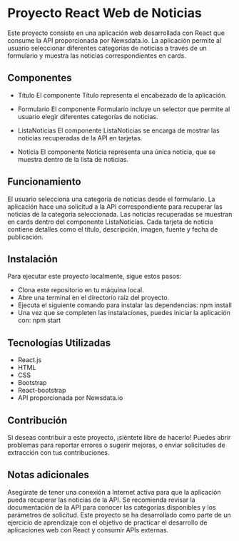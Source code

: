 # Proyecto React Web de Noticias

Este proyecto consiste en una aplicación web desarrollada con React que consume la API proporcionada por Newsdata.io. La aplicación permite al usuario seleccionar diferentes categorías de noticias a través de un formulario y muestra las noticias correspondientes en cards.

## Componentes

- Título
El componente Título representa el encabezado de la aplicación.

- Formulario
El componente Formulario incluye un selector que permite al usuario elegir diferentes categorías de noticias.

- ListaNoticias
El componente ListaNoticias se encarga de mostrar las noticias recuperadas de la API en tarjetas.

- Noticia
El componente Noticia representa una única noticia, que se muestra dentro de la lista de noticias.

## Funcionamiento

El usuario selecciona una categoría de noticias desde el formulario.
La aplicación hace una solicitud a la API correspondiente para recuperar las noticias de la categoría seleccionada.
Las noticias recuperadas se muestran en cards dentro del componente ListaNoticias.
Cada tarjeta de noticia contiene detalles como el título, descripción, imagen, fuente y fecha de publicación.

## Instalación

Para ejecutar este proyecto localmente, sigue estos pasos:

- Clona este repositorio en tu máquina local.
- Abre una terminal en el directorio raíz del proyecto.
- Ejecuta el siguiente comando para instalar las dependencias: npm install
- Una vez que se completen las instalaciones, puedes iniciar la aplicación con: npm start

## Tecnologías Utilizadas
- React.js
- HTML
- CSS
- Bootstrap
- React-bootstrap
-  API proporcionada por Newsdata.io


## Contribución

Si deseas contribuir a este proyecto, ¡siéntete libre de hacerlo! Puedes abrir problemas para reportar errores o sugerir mejoras, o enviar solicitudes de extracción con tus contribuciones.

## Notas adicionales

Asegúrate de tener una conexión a Internet activa para que la aplicación pueda recuperar las noticias de la API.
Se recomienda revisar la documentación de la API para conocer las categorías disponibles y los parámetros de solicitud.
Este proyecto se ha desarrollado como parte de un ejercicio de aprendizaje con el objetivo de practicar el desarrollo de aplicaciones web con React y consumir APIs externas.



